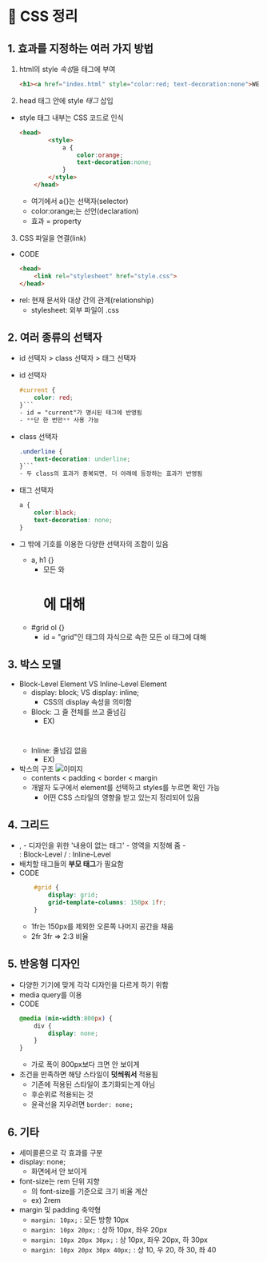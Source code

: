 # 🎨 CSS 정리

## 1. 효과를 지정하는 여러 가지 방법
1. html의 style *속성*을 태그에 부여
    ```html
    <h1><a href="index.html" style="color:red; text-decoration:none">WEB</a></h1>
    ```
2. head 태그 안에 style *태그* 삽입
- style 태그 내부는 CSS 코드로 인식
    ```html
    <head>
            <style>
                a {
                    color:orange;
                    text-decoration:none;
                }
            </style>
        </head>
    ```
    - 여기에서 a{}는 선택자(selector)
    - color:orange;는 선언(declaration)
    - 효과 = property
3. CSS 파일을 연결(link)
- CODE
    ```html
    <head>
        <link rel="stylesheet" href="style.css">
    </head>
    ```
- rel: 현재 문서와 대상 간의 관계(relationship)
    - stylesheet: 외부 파일이 .css

## 2. 여러 종류의 선택자
- id 선택자 > class 선택자 > 태그 선택자
    
- id 선택자
    ```css
    #current {
        color: red;
    }```
    - id = "current"가 명시된 태그에 반영됨
    - **단 한 번만** 사용 가능
- class 선택자
    ```css
    .underline {
        text-decoration: underline;
    }```
    - 두 class의 효과가 중복되면, 더 아래에 등장하는 효과가 반영됨
- 태그 선택자
    ```css
    a {
        color:black;
        text-decoration: none;
    }
    ```
- 그 밖에 기호를 이용한 다양한 선택자의 조합이 있음
    - a, h1 {}
        - 모든 <a>와 <h1>에 대해
    - #grid ol {}
        - id = "grid"인 태그의 자식으로 속한 모든 ol 태그에 대해

## 3. 박스 모델
- Block-Level Element VS Inline-Level Element
    - display: block; VS display: inline;
        - CSS의 display 속성을 의미함
    - Block: 그 줄 전체를 쓰고 줄넘김
        - EX) <h1>
    - Inline: 줄넘김 없음
        - EX) <a>
- 박스의 구조
    ![이미지](https://www.washington.edu/accesscomputing/webd2/student/unit3/images/boxmodel.gif)
    - contents < padding < border < margin
    - 개발자 도구에서 element를 선택하고 styles를 누르면 확인 가능
        - 어떤 CSS 스타일의 영향을 받고 있는지 정리되어 있음

## 4. 그리드
- <div>, <span>
    - 디자인을 위한 '내용이 없는 태그'
    - 영역을 지정해 줌
    - <div>: Block-Level / <span>: Inline-Level
- 배치할 태그들의 **부모 태그**가 필요함
- CODE
    ```css
        #grid {
            display: grid;
            grid-template-columns: 150px 1fr;
        }
    ```
    - 1fr는 150px를 제외한 오른쪽 나머지 공간을 채움
    - 2fr 3fr => 2:3 비율

## 5. 반응형 디자인
- 다양한 기기에 맞게 각각 디자인을 다르게 하기 위함
- media query를 이용
- CODE
    ```css
    @media (min-width:800px) {
        div {
            display: none;
        }
    }
    ```
    - 가로 폭이 800px보다 크면 안 보이게
- 조건을 만족하면 해당 스타일이 **덧씌워서** 적용됨
    - 기존에 적용된 스타일이 초기화되는게 아님
    - 후순위로 적용되는 것
    - 윤곽선을 지우려면 ```border: none;```

## 6. 기타
- 세미콜론으로 각 효과를 구분
- display: none;
    - 화면에서 안 보이게
- font-size는 rem 단위 지향
    - <html>의 font-size를 기준으로 크기 비율 계산
    - ex) 2rem
- margin 및 padding 축약형
    - `margin: 10px;` : 모든 방향 10px
    - `margin: 10px 20px;` : 상하 10px, 좌우 20px
    - `margin: 10px 20px 30px;` : 상 10px, 좌우 20px, 하 30px
    - `margin: 10px 20px 30px 40px;` : 상 10, 우 20, 하 30, 좌 40
